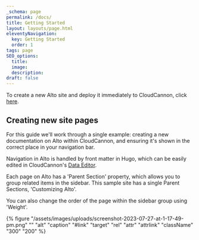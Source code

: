 ```yaml
---
_schema: page
permalink: /docs/
title: Getting Started
layout: layouts/page.html
eleventyNavigation:
  key: Getting Started
  order: 1
tags: page
SEO_options:
  title:
  image:
  description:
draft: false
---
```

To create a new Alto site and deploy it immediately to CloudCannon, click <a target="_blank" rel="noopener" href="https://app.cloudcannon.com/register#sites/connect/github/CloudCannon/alto-hugo-template">here</a>.

## Creating new site pages

For this guide we'll work through a single example: creating a new documentation on Alto within CloudCannon, and ensuring it's shown in the correct place in your navigation bar.

Navigation in Alto is handled by front matter in Hugo, which can be easily edited in CloudCannon's <a target="_blank" rel="noopener" href="https://cloudcannon.com/documentation/articles/introducing-the-data-editor/">Data Editor</a>.

Each page on Alto has a 'Parent Section' property, which allows you to group related items in the sidebar. This sample site has a single Parent Sections, 'Customizing Alto'.

You can also change the order of the page within the sidebar group using 'Weight'.

{% figure "/assets/images/uploads/screenshot-2023-07-27-at-1-17-49-pm.png" "" "alt" "caption" "#link" "target" "rel" "attr" "attrlink" "className" "300" "200" %}

